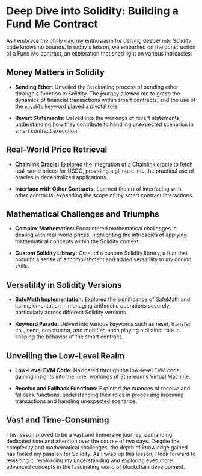 # Deep Dive into Solidity: Building a Fund Me Contract

As I embrace the chilly day, my enthusiasm for delving deeper into Solidity code knows no bounds. In today's lesson, we embarked on the construction of a Fund Me contract, an exploration that shed light on various intricacies:

## Money Matters in Solidity

- **Sending Ether:** Unveiled the fascinating process of sending ether through a function in Solidity. The journey allowed me to grasp the dynamics of financial transactions within smart contracts, and the use of the `payable` keyword played a pivotal role.

- **Revert Statements:** Delved into the workings of revert statements, understanding how they contribute to handling unexpected scenarios in smart contract execution.

## Real-World Price Retrieval

- **Chainlink Oracle:** Explored the integration of a Chainlink oracle to fetch real-world prices for USDC, providing a glimpse into the practical use of oracles in decentralized applications.

- **Interface with Other Contracts:** Learned the art of interfacing with other contracts, expanding the scope of my smart contract interactions.

## Mathematical Challenges and Triumphs

- **Complex Mathematics:** Encountered mathematical challenges in dealing with real-world prices, highlighting the intricacies of applying mathematical concepts within the Solidity context.

- **Custom Solidity Library:** Created a custom Solidity library, a feat that brought a sense of accomplishment and added versatility to my coding skills.

## Versatility in Solidity Versions

- **SafeMath Implementation:** Explored the significance of SafeMath and its implementation in managing arithmetic operations securely, particularly across different Solidity versions.

- **Keyword Parade:** Delved into various keywords such as reset, transfer, call, send, constructor, and modifier, each playing a distinct role in shaping the behavior of the smart contract.

## Unveiling the Low-Level Realm

- **Low-Level EVM Code:** Navigated through the low-level EVM code, gaining insights into the inner workings of Ethereum's Virtual Machine.

- **Receive and Fallback Functions:** Explored the nuances of receive and fallback functions, understanding their roles in processing incoming transactions and handling unexpected scenarios.

## Vast and Time-Consuming

This lesson proved to be a vast and immersive journey, demanding dedicated time and attention over the course of two days. Despite the complexity and mathematical challenges, the depth of knowledge gained has fueled my passion for Solidity. As I wrap up this lesson, I look forward to revisiting it, reinforcing my understanding and exploring even more advanced concepts in the fascinating world of blockchain development.
